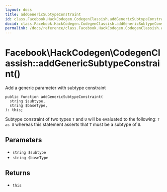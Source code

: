 ```yaml
---
layout: docs
title: addGenericSubtypeConstraint
id: class.Facebook.HackCodegen.CodegenClassish.addGenericSubtypeConstraint
docid: class.Facebook.HackCodegen.CodegenClassish.addGenericSubtypeConstraint
permalink: /docs/reference/class.Facebook.HackCodegen.CodegenClassish.addGenericSubtypeConstraint.md
---
```

# Facebook\\HackCodegen\\CodegenClassish::addGenericSubtypeConstraint()




Add a generic parameter with subtype constraint




``` Hack
public function addGenericSubtypeConstraint(
  string $subtype,
  string $baseType,
): this;
```




Subtype constraint of two types ` T ` and `` U `` will be evaluated to
the following: ``` T as U ``` whereas this statement asserts
that ```` T ```` must be a subtype of ````` U `````.




## Parameters




- ` string $subtype `
- ` string $baseType `




## Returns




+ ` this `